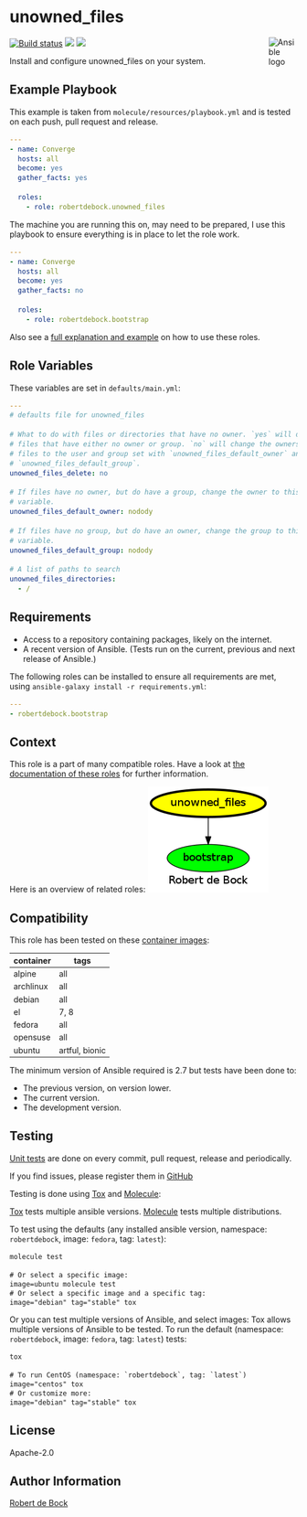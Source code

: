 unowned_files
=========

<img src="https://docs.ansible.com/ansible-tower/3.2.4/html_ja/installandreference/_static/images/logo_invert.png" width="10%" height="10%" alt="Ansible logo" align="right"/>
<a href="https://travis-ci.org/robertdebock/ansible-role-unowned_files"> <img src="https://travis-ci.org/robertdebock/ansible-role-unowned_files.svg?branch=master" alt="Build status"/></a> <img src="https://img.shields.io/ansible/role/d/45318"/> <img src="https://img.shields.io/ansible/quality/45318"/>

Install and configure unowned_files on your system.

Example Playbook
----------------

This example is taken from `molecule/resources/playbook.yml` and is tested on each push, pull request and release.
```yaml
---
- name: Converge
  hosts: all
  become: yes
  gather_facts: yes

  roles:
    - role: robertdebock.unowned_files
```

The machine you are running this on, may need to be prepared, I use this playbook to ensure everything is in place to let the role work.
```yaml
---
- name: Converge
  hosts: all
  become: yes
  gather_facts: no

  roles:
    - role: robertdebock.bootstrap
```


Also see a [full explanation and example](https://robertdebock.nl/how-to-use-these-roles.html) on how to use these roles.

Role Variables
--------------

These variables are set in `defaults/main.yml`:
```yaml
---
# defaults file for unowned_files

# What to do with files or directories that have no owner. `yes` will detele
# files that have either no owner or group. `no` will change the ownership of
# files to the user and group set with `unowned_files_default_owner` and
# `unowned_files_default_group`.
unowned_files_delete: no

# If files have no owner, but do have a group, change the owner to this
# variable.
unowned_files_default_owner: nodody

# If files have no group, but do have an owner, change the group to this
# variable.
unowned_files_default_group: nodody

# A list of paths to search
unowned_files_directories:
  - /
```

Requirements
------------

- Access to a repository containing packages, likely on the internet.
- A recent version of Ansible. (Tests run on the current, previous and next release of Ansible.)

The following roles can be installed to ensure all requirements are met, using `ansible-galaxy install -r requirements.yml`:

```yaml
---
- robertdebock.bootstrap

```

Context
-------

This role is a part of many compatible roles. Have a look at [the documentation of these roles](https://robertdebock.nl/) for further information.

Here is an overview of related roles:
![dependencies](https://raw.githubusercontent.com/robertdebock/drawings/artifacts/unowned_files.png "Dependency")


Compatibility
-------------

This role has been tested on these [container images](https://hub.docker.com/):

|container|tags|
|---------|----|
|alpine|all|
|archlinux|all|
|debian|all|
|el|7, 8|
|fedora|all|
|opensuse|all|
|ubuntu|artful, bionic|

The minimum version of Ansible required is 2.7 but tests have been done to:

- The previous version, on version lower.
- The current version.
- The development version.



Testing
-------

[Unit tests](https://travis-ci.org/robertdebock/ansible-role-unowned_files) are done on every commit, pull request, release and periodically.

If you find issues, please register them in [GitHub](https://github.com/robertdebock/ansible-role-unowned_files/issues)

Testing is done using [Tox](https://tox.readthedocs.io/en/latest/) and [Molecule](https://github.com/ansible/molecule):

[Tox](https://tox.readthedocs.io/en/latest/) tests multiple ansible versions.
[Molecule](https://github.com/ansible/molecule) tests multiple distributions.

To test using the defaults (any installed ansible version, namespace: `robertdebock`, image: `fedora`, tag: `latest`):

```
molecule test

# Or select a specific image:
image=ubuntu molecule test
# Or select a specific image and a specific tag:
image="debian" tag="stable" tox
```

Or you can test multiple versions of Ansible, and select images:
Tox allows multiple versions of Ansible to be tested. To run the default (namespace: `robertdebock`, image: `fedora`, tag: `latest`) tests:

```
tox

# To run CentOS (namespace: `robertdebock`, tag: `latest`)
image="centos" tox
# Or customize more:
image="debian" tag="stable" tox
```

License
-------

Apache-2.0


Author Information
------------------

[Robert de Bock](https://robertdebock.nl/)
